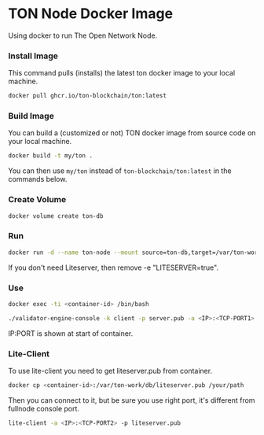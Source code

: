 # TON Node Docker Image

Using docker to run The Open Network Node.

### Install Image

This command pulls (installs) the latest ton docker image to your local machine.

```sh
docker pull ghcr.io/ton-blockchain/ton:latest
```

### Build Image

You can build a (customized or not) TON docker image from source code on your local machine.

```sh
docker build -t my/ton .
```

You can then use `my/ton` instead of `ton-blockchain/ton:latest` in the commands below.


### Create Volume
```sh
docker volume create ton-db
```

### Run
```sh
docker run -d --name ton-node --mount source=ton-db,target=/var/ton-work/db --network host -e "PUBLIC_IP=<YOUR_PUBLIC_IP>" -e "CONSOLE_PORT=<TCP-PORT1>" -e "LITESERVER=true" -e "LITE_PORT=<TCP-PORT2>" -it ghcr.io/ton-blockchain/ton
```


If you don't need Liteserver, then remove -e "LITESERVER=true".

### Use
```sh
docker exec -ti <container-id> /bin/bash
```

```sh
./validator-engine-console -k client -p server.pub -a <IP>:<TCP-PORT1>
```

IP:PORT is shown at start of container.

### Lite-Client
To use lite-client you need to get liteserver.pub from container.

```sh
docker cp <container-id>:/var/ton-work/db/liteserver.pub /your/path
```

Then you can connect to it, but be sure you use right port, it's different from fullnode console port.

```sh
lite-client -a <IP>:<TCP-PORT2> -p liteserver.pub
```
